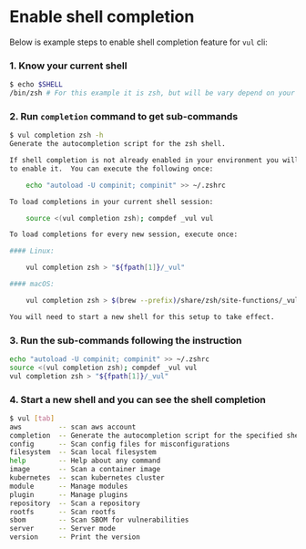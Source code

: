 # Enable shell completion

Below is example steps to enable shell completion feature for `vul` cli:

### 1. Know your current shell

```bash
$ echo $SHELL
/bin/zsh # For this example it is zsh, but will be vary depend on your $SHELL, maybe /bin/bash or /bin/fish
```

### 2. Run `completion` command to get sub-commands

``` bash
$ vul completion zsh -h
Generate the autocompletion script for the zsh shell.

If shell completion is not already enabled in your environment you will need
to enable it.  You can execute the following once:

	echo "autoload -U compinit; compinit" >> ~/.zshrc

To load completions in your current shell session:

	source <(vul completion zsh); compdef _vul vul

To load completions for every new session, execute once:

#### Linux:

	vul completion zsh > "${fpath[1]}/_vul"

#### macOS:

	vul completion zsh > $(brew --prefix)/share/zsh/site-functions/_vul

You will need to start a new shell for this setup to take effect.
```

### 3. Run the sub-commands following the instruction

```bash
echo "autoload -U compinit; compinit" >> ~/.zshrc
source <(vul completion zsh); compdef _vul vul
vul completion zsh > "${fpath[1]}/_vul"
```

### 4. Start a new shell and you can see the shell completion

```bash
$ vul [tab]
aws         -- scan aws account
completion  -- Generate the autocompletion script for the specified shell
config      -- Scan config files for misconfigurations
filesystem  -- Scan local filesystem
help        -- Help about any command
image       -- Scan a container image
kubernetes  -- scan kubernetes cluster
module      -- Manage modules
plugin      -- Manage plugins
repository  -- Scan a repository
rootfs      -- Scan rootfs
sbom        -- Scan SBOM for vulnerabilities
server      -- Server mode
version     -- Print the version
```